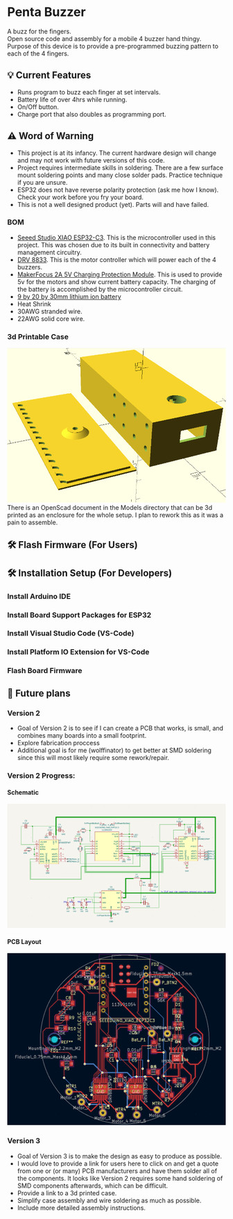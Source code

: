# Penta Buzzer
A buzz for the fingers.  
Open source code and assembly for a mobile 4 buzzer hand thingy.  
Purpose of this device is to provide a pre-programmed buzzing pattern to each of the 4 fingers.  
## 💡 Current Features
* Runs program to buzz each finger at set intervals.
* Battery life of over 4hrs while running.
* On/Off button.
* Charge port that also doubles as programming port.
## ⚠️ Word of Warning
* This project is at its infancy. The current hardware design will change and may not work with future versions of this code.
* Project requires intermediate skills in soldering. There are a few surface mount soldering points and many close solder pads. Practice technique if you are unsure.
* ESP32 does not have reverse polarity protection (ask me how I know). Check your work before you fry your board.
* This is not a well designed product (yet). Parts will and have failed. 
### BOM
* [Seeed Studio XIAO ESP32-C3][esp32_c3_link]. This is the microcontroller used in this project. This was chosen due to its built in connectivity and battery management circuitry.  
* [DRV 8833][drv_8833_link]. This is the motor controller which will power each of the 4 buzzers.  
* [MakerFocus 2A 5V Charging Protection Module][makerfocus_charge_discharge_module_link]. This is used to provide 5v for the motors and show current battery capacity. The charging of the battery is accomplished by the microcontroller circuit.
* [9 by 20 by 30mm lithium ion battery][lithium_ion_battery_link] 
* Heat Shrink
* 30AWG stranded wire.
* 22AWG solid core wire.
### 3d Printable Case
![3d Printable Case](resources/Case_Mk1.PNG)
There is an OpenScad document in the Models directory that can be 3d printed as an enclosure for the whole setup. I plan to rework this as it was a pain to assemble.
## 🛠 Flash Firmware (For Users)


## 🛠 Installation Setup (For Developers)
### Install Arduino IDE
### Install Board Support Packages for ESP32
### Install Visual Studio Code (VS-Code)


### Install Platform IO Extension for VS-Code

### Flash Board Firmware

## 🔬 Future plans
### Version 2
* Goal of Version 2 is to see if I can create a PCB that works, is small, and combines many boards into a small footprint.
* Explore fabrication proccess
* Additional goal is for me (wolffinator) to get better at SMD soldering since this will most likely require some rework/repair.
### Version 2 Progress:
#### Schematic
![Schematic](resources/Schematic.PNG)
#### PCB Layout
![PCB_Layout](resources/PCB_Layout.PNG)
### Version 3
* Goal of Version 3 is to make the design as easy to produce as possible.
* I would love to provide a link for users here to click on and get a quote from one or (or many) PCB manufacturers and have them solder all of the components. It looks like Version 2 requires some hand soldering of SMD components afterwards, which can be difficult.
* Provide a link to a 3d printed case.
* Simplify case assembly and wire soldering as much as possible.
* Include more detailed assembly instructions.


[drv_8833_link]: https://www.amazon.com/gp/product/B0BGLH27GG/ref=sw_img_1?smid=A2QD586WPO9XSR&psc=1
[esp32_c3_link]: https://www.digikey.com/en/products/detail/seeed-technology-co-ltd/113991054/16652880?s=N4IgTCBcDaIM4FMkBMAEcAuBXZBLA9qgBoCSAggPKoCiAygAoDMYAwoyALoC%2BQA
[makerfocus_charge_discharge_module_link]: https://www.amazon.com/gp/product/B07PZT3ZW2/ref=ppx_yo_dt_b_search_asin_image?ie=UTF8&psc=1
[lithium_ion_battery_link]: https://www.aliexpress.us/item/3256804370986754.html?spm=a2g0o.order_list.order_list_main.4.64bc18023Wexc3&gatewayAdapt=glo2usa
